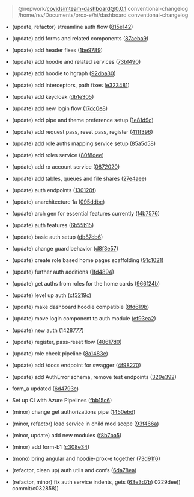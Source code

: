 
> @nepwork/covidsimteam-dashboard@0.0.1 conventional-changelog /home/rsv/Documents/prox-e/hi/dashboard
> conventional-changelog

* (update, refactor) streamline auth flow ([815e142](https://github.com/nepwork/admin-ui/commit/815e142))
* (update) add forms and related components ([87aeba9](https://github.com/nepwork/admin-ui/commit/87aeba9))
* (update) add header fixes ([1be9789](https://github.com/nepwork/admin-ui/commit/1be9789))
* (update) add hoodie and related services ([73bf490](https://github.com/nepwork/admin-ui/commit/73bf490))
* (update) add hoodie to hgraph ([92dba30](https://github.com/nepwork/admin-ui/commit/92dba30))
* (update) add interceptors, path fixes ([e323481](https://github.com/nepwork/admin-ui/commit/e323481))
* (update) add keycloak ([db1e305](https://github.com/nepwork/admin-ui/commit/db1e305))
* (update) add new login flow ([17dc0e8](https://github.com/nepwork/admin-ui/commit/17dc0e8))
* (update) add pipe and theme preference setup ([1e81d9c](https://github.com/nepwork/admin-ui/commit/1e81d9c))
* (update) add request pass, reset pass, register ([411f396](https://github.com/nepwork/admin-ui/commit/411f396))
* (update) add role auths mapping service setup ([85a5d58](https://github.com/nepwork/admin-ui/commit/85a5d58))
* (update) add roles service ([80f8dee](https://github.com/nepwork/admin-ui/commit/80f8dee))
* (update) add rx account service ([0872020](https://github.com/nepwork/admin-ui/commit/0872020))
* (update) add tables, queues and file shares ([27e4aee](https://github.com/nepwork/admin-ui/commit/27e4aee))
* (update) auth endpoints ([130120f](https://github.com/nepwork/admin-ui/commit/130120f))
* (update) anarchitecture 1a ([095ddbc](https://github.com/nepwork/admin-ui/commit/095ddbc))
* (update) arch gen for essential features currently ([f4b7576](https://github.com/nepwork/admin-ui/commit/f4b7576))
* (update) auth features ([6b55b15](https://github.com/nepwork/admin-ui/commit/6b55b15))
* (update) basic auth setup ([db87cb6](https://github.com/nepwork/admin-ui/commit/db87cb6))
* (update) change guard behavior ([d8f3e57](https://github.com/nepwork/admin-ui/commit/d8f3e57))
* (update) create role based home pages scaffolding ([91c1021](https://github.com/nepwork/admin-ui/commit/91c1021))
* (update) further auth additions ([1fd4894](https://github.com/nepwork/admin-ui/commit/1fd4894))
* (update) get auths from roles for the home cards ([966f24b](https://github.com/nepwork/admin-ui/commit/966f24b))
* (update) level up auth ([cf3219c](https://github.com/nepwork/admin-ui/commit/cf3219c))
* (update) make dashboard hoodie compatible ([8fd619b](https://github.com/nepwork/admin-ui/commit/8fd619b))
* (update) move login component to auth module ([ef93ea2](https://github.com/nepwork/admin-ui/commit/ef93ea2))
* (update) new auth ([1428777](https://github.com/nepwork/admin-ui/commit/1428777))
* (update) register, pass-reset flow ([48617d0](https://github.com/nepwork/admin-ui/commit/48617d0))
* (update) role check pipeline ([8a1483e](https://github.com/nepwork/admin-ui/commit/8a1483e))
* (update) add /docs endpoint for swagger ([4f98270](https://github.com/nepwork/admin-ui/commit/4f98270))
* (update) add AuthError schema, remove test endpoints ([329e392](https://github.com/nepwork/admin-ui/commit/329e392))
* form_a updated ([6d4793c](https://github.com/nepwork/admin-ui/commit/6d4793c))
* Set up CI with Azure Pipelines ([fbb15c6](https://github.com/nepwork/admin-ui/commit/fbb15c6))


* (minor) change get authorizations pipe ([1450ebd](https://github.com/nepwork/admin-ui/commit/1450ebd))
* (minor, refactor) load service in child mod scope ([93f466a](https://github.com/nepwork/admin-ui/commit/93f466a))
* (minor, update) add new modules ([f8b7ba5](https://github.com/nepwork/admin-ui/commit/f8b7ba5))
* (minor) add form-b1 ([c308e34](https://github.com/nepwork/admin-ui/commit/c308e34))
* (mono) bring angular and hoodie-prox-e together ([73d91f6](https://github.com/nepwork/admin-ui/commit/73d91f6))
* (refactor, clean up) auth utils and confs ([6da78ea](https://github.com/nepwork/admin-ui/commit/6da78ea))
* (refactor, minor) fix auth service indents, gets ([63e3d7b](https://github.com/nepwork/admin-ui/commit/63e3d7b))
0229dee))
commit/c032858))
